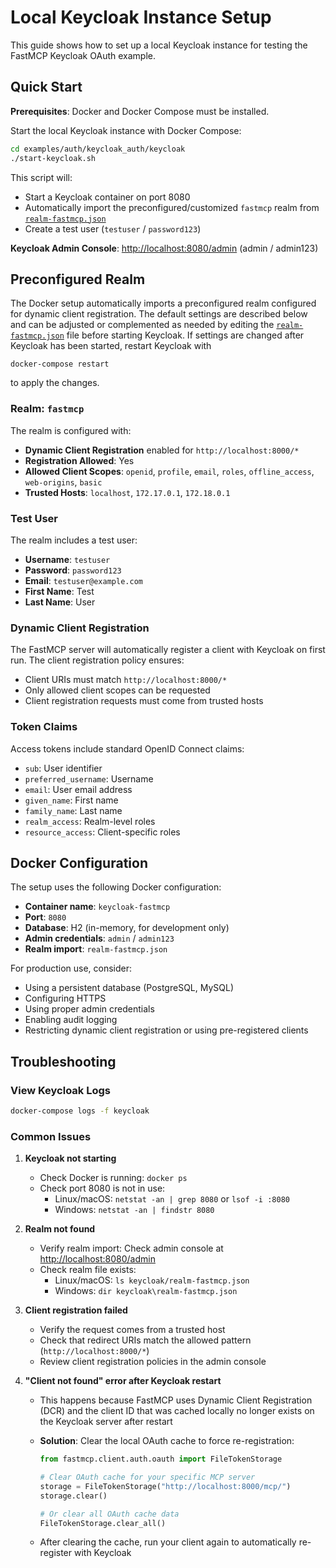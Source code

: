 # Local Keycloak Instance Setup

This guide shows how to set up a local Keycloak instance for testing the FastMCP Keycloak OAuth example.

## Quick Start

**Prerequisites**: Docker and Docker Compose must be installed.

Start the local Keycloak instance with Docker Compose:

```bash
cd examples/auth/keycloak_auth/keycloak
./start-keycloak.sh
```

This script will:
- Start a Keycloak container on port 8080
- Automatically import the preconfigured/customized `fastmcp` realm from [`realm-fastmcp.json`](realm-fastmcp.json)
- Create a test user (`testuser` / `password123`)


**Keycloak Admin Console**: [http://localhost:8080/admin](http://localhost:8080/admin) (admin / admin123)

## Preconfigured Realm

The Docker setup automatically imports a preconfigured realm configured for dynamic client registration. The default settings are described below and can be adjusted or complemented as needed by editing the [`realm-fastmcp.json`](realm-fastmcp.json) file before starting Keycloak. If settings are changed after Keycloak has been started, restart Keycloak with

```
docker-compose restart
```

to apply the changes. 

### Realm: `fastmcp`

The realm is configured with:

- **Dynamic Client Registration** enabled for `http://localhost:8000/*`
- **Registration Allowed**: Yes
- **Allowed Client Scopes**: `openid`, `profile`, `email`, `roles`, `offline_access`, `web-origins`, `basic`
- **Trusted Hosts**: `localhost`, `172.17.0.1`, `172.18.0.1`

### Test User

The realm includes a test user:

- **Username**: `testuser`
- **Password**: `password123`
- **Email**: `testuser@example.com`
- **First Name**: Test
- **Last Name**: User

### Dynamic Client Registration

The FastMCP server will automatically register a client with Keycloak on first run. The client registration policy ensures:

- Client URIs must match `http://localhost:8000/*`
- Only allowed client scopes can be requested
- Client registration requests must come from trusted hosts

### Token Claims

Access tokens include standard OpenID Connect claims:
- `sub`: User identifier
- `preferred_username`: Username
- `email`: User email address
- `given_name`: First name
- `family_name`: Last name
- `realm_access`: Realm-level roles
- `resource_access`: Client-specific roles

## Docker Configuration

The setup uses the following Docker configuration:

- **Container name**: `keycloak-fastmcp`
- **Port**: `8080`
- **Database**: H2 (in-memory, for development only)
- **Admin credentials**: `admin` / `admin123`
- **Realm import**: `realm-fastmcp.json`

For production use, consider:
- Using a persistent database (PostgreSQL, MySQL)
- Configuring HTTPS
- Using proper admin credentials
- Enabling audit logging
- Restricting dynamic client registration or using pre-registered clients

## Troubleshooting

### View Keycloak Logs

```bash
docker-compose logs -f keycloak
```

### Common Issues

1. **Keycloak not starting**
   - Check Docker is running: `docker ps`
   - Check port 8080 is not in use:
     - Linux/macOS: `netstat -an | grep 8080` or `lsof -i :8080`
     - Windows: `netstat -an | findstr 8080`

2. **Realm not found**
   - Verify realm import: Check admin console at [http://localhost:8080/admin](http://localhost:8080/admin)
   - Check realm file exists:
     - Linux/macOS: `ls keycloak/realm-fastmcp.json`
     - Windows: `dir keycloak\realm-fastmcp.json`

3. **Client registration failed**
   - Verify the request comes from a trusted host
   - Check that redirect URIs match the allowed pattern (`http://localhost:8000/*`)
   - Review client registration policies in the admin console

4. **"Client not found" error after Keycloak restart**
   - This happens because FastMCP uses Dynamic Client Registration (DCR) and the client ID that was cached locally no longer exists on the Keycloak server after restart
   - **Solution**: Clear the local OAuth cache to force re-registration:

     ```python
     from fastmcp.client.auth.oauth import FileTokenStorage

     # Clear OAuth cache for your specific MCP server
     storage = FileTokenStorage("http://localhost:8000/mcp/")
     storage.clear()

     # Or clear all OAuth cache data
     FileTokenStorage.clear_all()
     ```
   - After clearing the cache, run your client again to automatically re-register with Keycloak
